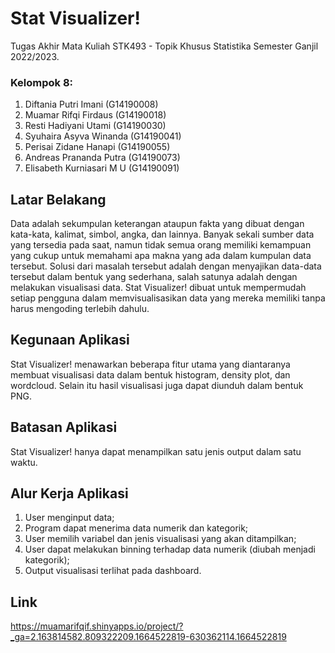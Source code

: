 # Stat Visualizer!
Tugas Akhir Mata Kuliah STK493 - Topik Khusus Statistika Semester Ganjil 2022/2023.
### Kelompok 8:
1. Diftania Putri Imani (G14190008)
2. Muamar Rifqi Firdaus (G14190018)
3. Resti Hadiyani Utami (G14190030)
4. Syuhaira Asyva Winanda (G14190041)
5. Perisai Zidane Hanapi (G14190055)
6. Andreas Prananda Putra (G14190073)
7. Elisabeth Kurniasari M U (G14190091)
## Latar Belakang
Data adalah sekumpulan keterangan ataupun fakta yang dibuat dengan kata-kata, kalimat, simbol, angka, dan lainnya. Banyak sekali sumber data yang tersedia pada saat, namun tidak semua orang memiliki kemampuan yang cukup untuk memahami apa makna yang ada dalam kumpulan data tersebut. Solusi dari masalah tersebut adalah dengan menyajikan data-data tersebut dalam bentuk yang sederhana, salah satunya adalah dengan melakukan visualisasi data. Stat Visualizer! dibuat untuk mempermudah setiap pengguna dalam memvisualisasikan data yang mereka memiliki tanpa harus mengoding terlebih dahulu.
## Kegunaan Aplikasi
Stat Visualizer! menawarkan beberapa fitur utama yang diantaranya membuat visualisasi data dalam bentuk histogram, density plot, dan wordcloud. Selain itu hasil visualisasi juga dapat diunduh dalam bentuk PNG.
## Batasan Aplikasi
Stat Visualizer! hanya dapat menampilkan satu jenis output dalam satu waktu.
## Alur Kerja Aplikasi
1. User menginput data;
2. Program dapat menerima data numerik dan kategorik;
3. User memilih variabel dan jenis visualisasi yang akan ditampilkan;
4. User dapat melakukan binning terhadap data numerik (diubah menjadi kategorik);
5. Output visualisasi terlihat pada dashboard.
## Link
https://muamarifqif.shinyapps.io/project/?_ga=2.163814582.809322209.1664522819-630362114.1664522819
